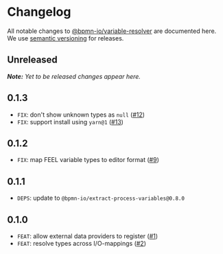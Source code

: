 # Changelog

All notable changes to [@bpmn-io/variable-resolver](https://github.com/bpmn-io/variable-resolver) are documented here. We use [semantic versioning](http://semver.org/) for releases.

## Unreleased

___Note:__ Yet to be released changes appear here._

## 0.1.3

* `FIX`: don't show unknown types as `null` ([#12](https://github.com/bpmn-io/variable-resolver/pull/12))
* `FIX`: support install using `yarn@1` ([#13](https://github.com/bpmn-io/variable-resolver/pull/13))

## 0.1.2

* `FIX`: map FEEL variable types to editor format ([#9](https://github.com/bpmn-io/variable-resolver/pull/9))

## 0.1.1

* `DEPS`: update to `@bpmn-io/extract-process-variables@0.8.0`

## 0.1.0

* `FEAT`: allow external data providers to register ([#1](https://github.com/bpmn-io/variable-resolver/pull/1))
* `FEAT`: resolve types across I/O-mappings ([#2](https://github.com/bpmn-io/variable-resolver/issues/2))

